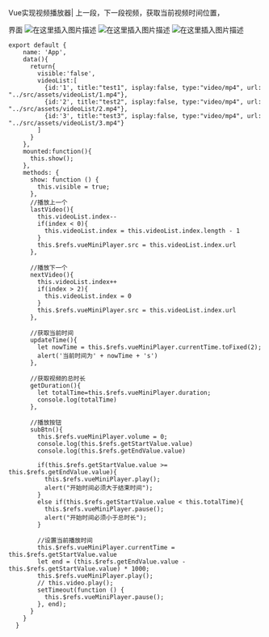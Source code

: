 Vue实现视频播放器| 上一段，下一段视频，获取当前视频时间位置，

界面
![在这里插入图片描述](https://img-blog.csdnimg.cn/20201219111027761.png?x-oss-process=image/watermark,type_ZmFuZ3poZW5naGVpdGk,shadow_10,text_aHR0cHM6Ly9ibG9nLmNzZG4ubmV0L3dlaXhpbl80NTAzMDc4Nw==,size_16,color_FFFFFF,t_70)
![在这里插入图片描述](https://img-blog.csdnimg.cn/20201219111053326.png?x-oss-process=image/watermark,type_ZmFuZ3poZW5naGVpdGk,shadow_10,text_aHR0cHM6Ly9ibG9nLmNzZG4ubmV0L3dlaXhpbl80NTAzMDc4Nw==,size_16,color_FFFFFF,t_70)
![在这里插入图片描述](https://img-blog.csdnimg.cn/20201219111103124.png?x-oss-process=image/watermark,type_ZmFuZ3poZW5naGVpdGk,shadow_10,text_aHR0cHM6Ly9ibG9nLmNzZG4ubmV0L3dlaXhpbl80NTAzMDc4Nw==,size_16,color_FFFFFF,t_70)

```
export default {
    name: 'App',
    data(){
      return{
        visible:'false',
        videoList:[
          {id:'1', title:"test1", isplay:false, type:"video/mp4", url: "../src/assets/videoList/1.mp4"},
          {id:'2', title:"test2", isplay:false, type:"video/mp4", url: "../src/assets/videoList/2.mp4"},
          {id:'3', title:"test3", isplay:false, type:"video/mp4", url: "../src/assets/videoList/3.mp4"}
        ]
      }
    },
    mounted:function(){
      this.show();
    },
    methods: {
      show: function () {
        this.visible = true;
      },
      //播放上一个
      lastVideo(){
        this.videoList.index--
        if(index < 0){
          this.videoList.index = this.videoList.index.length - 1
        }
        this.$refs.vueMiniPlayer.src = this.videoList.index.url
      },

      //播放下一个
      nextVideo(){
        this.videoList.index++
        if(index > 2){
          this.videoList.index = 0
        }
        this.$refs.vueMiniPlayer.src = this.videoList.index.url
      },

      //获取当前时间
      updateTime(){
        let nowTime = this.$refs.vueMiniPlayer.currentTime.toFixed(2);
        alert('当前时间为' + nowTime + 's')
      },

      //获取视频的总时长
      getDuration(){
        let totalTime=this.$refs.vueMiniPlayer.duration;
        console.log(totalTime)
      },

      //播放按钮
      subBtn(){
        this.$refs.vueMiniPlayer.volume = 0;
        console.log(this.$refs.getStartValue.value)
        console.log(this.$refs.getEndValue.value)

        if(this.$refs.getStartValue.value >= this.$refs.getEndValue.value){
          this.$refs.vueMiniPlayer.play();
          alert("开始时间必须大于结束时间");
        }
        else if(this.$refs.getStartValue.value < this.totalTime){
          this.$refs.vueMiniPlayer.pause();
          alert("开始时间必须小于总时长");
        }

        //设置当前播放时间
        this.$refs.vueMiniPlayer.currentTime = this.$refs.getStartValue.value
        let end = (this.$refs.getEndValue.value - this.$refs.getStartValue.value) * 1000;
        this.$refs.vueMiniPlayer.play();
        // this.video.play();
        setTimeout(function () {
          this.$refs.vueMiniPlayer.pause();
        }, end);
      }
    }
  }
```
